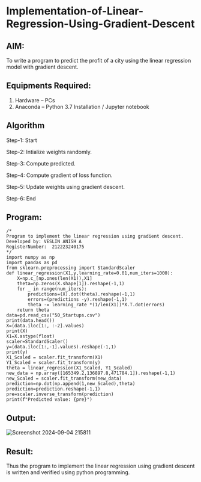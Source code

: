 # Implementation-of-Linear-Regression-Using-Gradient-Descent

## AIM:
To write a program to predict the profit of a city using the linear regression model with gradient descent.

## Equipments Required:
1. Hardware – PCs
2. Anaconda – Python 3.7 Installation / Jupyter notebook

## Algorithm
Step-1: Start

Step-2: Intialize weights randomly.

Step-3: Compute predicted.

Step-4: Compute gradient of loss function.

Step-5: Update weights using gradient descent.

Step-6: End

## Program:
```
/*
Program to implement the linear regression using gradient descent.
Developed by: VESLIN ANISH A
RegisterNumber:  212223240175
*/
import numpy as np
import pandas as pd
from sklearn.preprocessing import StandardScaler
def linear_regression(X1,y,learning_rate=0.01,num_iters=1000):
    X=np.c_[np.ones(len(X1)),X1]
    theta=np.zeros(X.shape[1]).reshape(-1,1)
    for _ in range(num_iters):
        predictions=(X).dot(theta).reshape(-1,1)
        errors=(predictions -y).reshape(-1,1)
        theta -= learning_rate *(1/len(X1))*X.T.dot(errors)
    return theta
data=pd.read_csv("50_Startups.csv")
print(data.head())
X=(data.iloc[1:, :-2].values)
print(X)
X1=X.astype(float)
scaler=StandardScaler()
y=(data.iloc[1:,-1].values).reshape(-1,1)
print(y)
X1_Scaled = scaler.fit_transform(X1)
Y1_Scaled = scaler.fit_transform(y)
theta = linear_regression(X1_Scaled, Y1_Scaled)
new_data = np.array([165349.2,136897.8,471784.1]).reshape(-1,1)
new_Scaled = scaler.fit_transform(new_data)
prediction=np.dot(np.append(1,new_Scaled),theta)
prediction=prediction.reshape(-1,1)
pre=scaler.inverse_transform(prediction)
print(f"Predicted value: {pre}")
```

## Output:
![Screenshot 2024-09-04 215811](https://github.com/user-attachments/assets/d1d72872-3ae3-4cfa-8220-338ee78e93de)



## Result:
Thus the program to implement the linear regression using gradient descent is written and verified using python programming.
